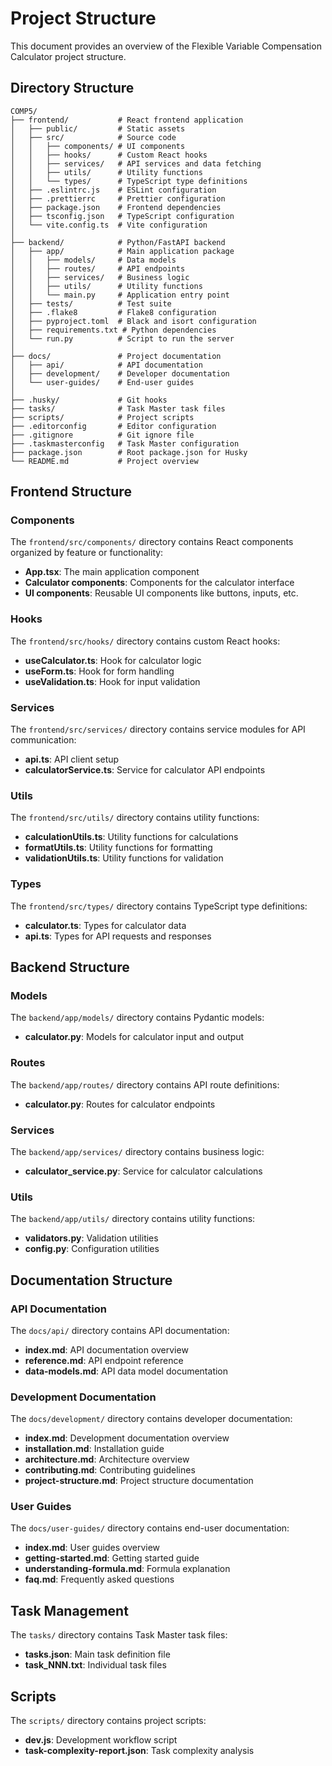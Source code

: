 # Project Structure

This document provides an overview of the Flexible Variable Compensation Calculator project structure.

## Directory Structure

```
COMP5/
├── frontend/           # React frontend application
│   ├── public/         # Static assets
│   ├── src/            # Source code
│   │   ├── components/ # UI components
│   │   ├── hooks/      # Custom React hooks
│   │   ├── services/   # API services and data fetching
│   │   ├── utils/      # Utility functions
│   │   └── types/      # TypeScript type definitions
│   ├── .eslintrc.js    # ESLint configuration
│   ├── .prettierrc     # Prettier configuration
│   ├── package.json    # Frontend dependencies
│   ├── tsconfig.json   # TypeScript configuration
│   └── vite.config.ts  # Vite configuration
│
├── backend/            # Python/FastAPI backend
│   ├── app/            # Main application package
│   │   ├── models/     # Data models
│   │   ├── routes/     # API endpoints
│   │   ├── services/   # Business logic
│   │   ├── utils/      # Utility functions
│   │   └── main.py     # Application entry point
│   ├── tests/          # Test suite
│   ├── .flake8         # Flake8 configuration
│   ├── pyproject.toml  # Black and isort configuration
│   ├── requirements.txt # Python dependencies
│   └── run.py          # Script to run the server
│
├── docs/               # Project documentation
│   ├── api/            # API documentation
│   ├── development/    # Developer documentation
│   └── user-guides/    # End-user guides
│
├── .husky/             # Git hooks
├── tasks/              # Task Master task files
├── scripts/            # Project scripts
├── .editorconfig       # Editor configuration
├── .gitignore          # Git ignore file
├── .taskmasterconfig   # Task Master configuration
├── package.json        # Root package.json for Husky
└── README.md           # Project overview
```

## Frontend Structure

### Components

The `frontend/src/components/` directory contains React components organized by feature or functionality:

- **App.tsx**: The main application component
- **Calculator components**: Components for the calculator interface
- **UI components**: Reusable UI components like buttons, inputs, etc.

### Hooks

The `frontend/src/hooks/` directory contains custom React hooks:

- **useCalculator.ts**: Hook for calculator logic
- **useForm.ts**: Hook for form handling
- **useValidation.ts**: Hook for input validation

### Services

The `frontend/src/services/` directory contains service modules for API communication:

- **api.ts**: API client setup
- **calculatorService.ts**: Service for calculator API endpoints

### Utils

The `frontend/src/utils/` directory contains utility functions:

- **calculationUtils.ts**: Utility functions for calculations
- **formatUtils.ts**: Utility functions for formatting
- **validationUtils.ts**: Utility functions for validation

### Types

The `frontend/src/types/` directory contains TypeScript type definitions:

- **calculator.ts**: Types for calculator data
- **api.ts**: Types for API requests and responses

## Backend Structure

### Models

The `backend/app/models/` directory contains Pydantic models:

- **calculator.py**: Models for calculator input and output

### Routes

The `backend/app/routes/` directory contains API route definitions:

- **calculator.py**: Routes for calculator endpoints

### Services

The `backend/app/services/` directory contains business logic:

- **calculator_service.py**: Service for calculator calculations

### Utils

The `backend/app/utils/` directory contains utility functions:

- **validators.py**: Validation utilities
- **config.py**: Configuration utilities

## Documentation Structure

### API Documentation

The `docs/api/` directory contains API documentation:

- **index.md**: API documentation overview
- **reference.md**: API endpoint reference
- **data-models.md**: API data model documentation

### Development Documentation

The `docs/development/` directory contains developer documentation:

- **index.md**: Development documentation overview
- **installation.md**: Installation guide
- **architecture.md**: Architecture overview
- **contributing.md**: Contributing guidelines
- **project-structure.md**: Project structure documentation

### User Guides

The `docs/user-guides/` directory contains end-user documentation:

- **index.md**: User guides overview
- **getting-started.md**: Getting started guide
- **understanding-formula.md**: Formula explanation
- **faq.md**: Frequently asked questions

## Task Management

The `tasks/` directory contains Task Master task files:

- **tasks.json**: Main task definition file
- **task_NNN.txt**: Individual task files

## Scripts

The `scripts/` directory contains project scripts:

- **dev.js**: Development workflow script
- **task-complexity-report.json**: Task complexity analysis
